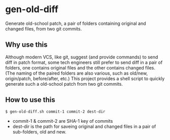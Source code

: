 # gen-old-diff
Generate old-school patch, a pair of folders containing original and changed files, from two git commits.

## Why use this
Although modern VCS, like git, suggest (and provide commands) to send diff in patch format, some tech engineers still prefer to send diff in a pair of folders, one contains original files and the other contains changed files.
(The naming of the paired folders are also various, such as old/new, origin/patch, before/after, etc.)
This project provides a shell script to quickly generate such a old-school patch from two git commits.

## How to use this
```
$ gen-old-diff.sh commit-1 commit-2 dest-dir
```
* commit-1 & commit-2 are SHA-1 key of commits
* dest-dir is the path for saveing original and changed files in a pair of sub-folders, old and new.
